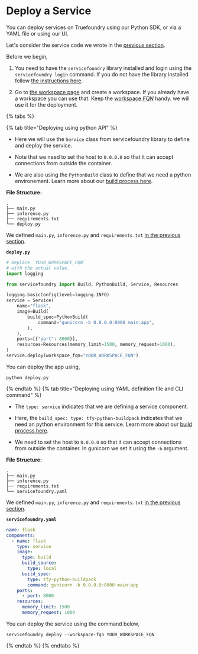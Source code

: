 # Deploy a Service

You can deploy services on Truefoundry using our Python SDK, or via a YAML file or using our UI. 

Let's consider the service code we wrote in the [previous section](./definition.md).

Before we begin,
1. You need to have the `servicefoundry`
library installed and login using the `servicefoundry login` command. If you do not have the library installed follow [the instructions here](quickstart/install-and-workspace.md).

2. Go to [the workspace page](https://app.truefoundry.com/workspace) and create a workspace. If you already have a workspace you can use that. Keep the [workspace _FQN_](../faq/get-workspace-fqn.md) handy. we will use it for the deployment.

{% tabs %}

{% tab title="Deploying using python API" %}

* Here we will use the `Service` class from servicefoundry library to define and deploy the service.

* Note that we need to set the host to `0.0.0.0` so that  it can accept connections from outside the container.

* We are also using the `PythonBuild` class to define that we need a python environement. Learn more about our [build process here](../concepts/build.md).

**File Structure:**

```
.
├── main.py
├── inference.py
├── requirements.txt
└── deploy.py
```

We defined `main.py`, `inference.py` and `requirements.txt`  [in the previous section](./definition.md).

**`deploy.py`**
```python
# Replace `YOUR_WORKSPACE_FQN`
# with the actual value.
import logging

from servicefoundry import Build, PythonBuild, Service, Resources

logging.basicConfig(level=logging.INFO)
service = Service(
    name="flask",
    image=Build(
        build_spec=PythonBuild(
            command="gunicorn -b 0.0.0.0:8000 main:app",
        ),
    ),
    ports=[{"port": 8000}],
    resources=Resources(memory_limit=1500, memory_request=1000),
)
service.deploy(workspace_fqn="YOUR_WORKSPACE_FQN")
```

You can deploy the app using, 
```shell
python deploy.py
```

{% endtab %}
{% tab title="Deploying using YAML definition file and CLI command" %} 

* The `type: service` indicates that we are defining a service component.

* Here, the `build_spec: type: tfy-python-buildpack` indicates that we need an python environment for this service. Learn more about our [build process here](../concepts/build.md).

* We need to set the host to `0.0.0.0` so that  it can accept connections from outside the container. In gunicorn we set it using the `-b` argument.

**File Structure:**
```
.
├── main.py
├── inference.py
├── requirements.txt
└── servicefoundry.yaml
```
We defined `main.py`, `inference.py` and `requirements.txt`  [in the previous section](./definition.md).

**`servicefoundry.yaml`**
```yaml
name: flask
components:
  - name: flask
    type: service
    image:
      type: build
      build_source:
        type: local
      build_spec:
        type: tfy-python-buildpack
        command: gunicorn -b 0.0.0.0:8000 main:app
    ports:
      - port: 8000
    resources:
      memory_limit: 1500
      memory_request: 1000
```
You can deploy the service using the command below,

```shell
servicefoundry deploy --workspace-fqn YOUR_WORKSPACE_FQN
```
{% endtab %}
{% endtabs %}

